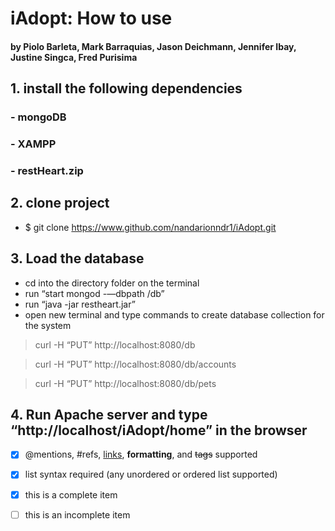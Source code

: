 # iAdopt: How to use
#### by Piolo Barleta, Mark Barraquias, Jason Deichmann, Jennifer Ibay, Justine Singca, Fred Purisima
####
## 1. install the following dependencies

### - mongoDB
### - XAMPP
### - restHeart.zip

## 2. clone project
- $ git clone https://www.github.com/nandarionndr1/iAdopt.git 

## 3.  Load the database
- cd into the directory folder on the terminal
- run “start mongod -—dbpath /db”
- run “java -jar restheart.jar”
- open new terminal and type commands to create database collection for the system

 >curl -H “PUT” http://localhost:8080/db 
 
 >curl -H “PUT” http://localhost:8080/db/accounts  
 
 >curl -H “PUT” http://localhost:8080/db/pets

## 4. Run Apache server and type “http://localhost/iAdopt/home” in the browser

- [x] @mentions, #refs, [links](), **formatting**, and <del>tags</del> supported
- [x] list syntax required (any unordered or ordered list supported)
- [x] this is a complete item
- [ ] this is an incomplete item

